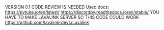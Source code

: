 VERSION 0.1 CODE REVIEW IS NEEDED
Used docs:
  https://pytube.io/en/latest/
  https://discordpy.readthedocs.io/en/stable/
YOU HAVE TO MAKE LAVALINK SERVER SO THIS CODE COULD WORK https://github.com/lavalink-devs/Lavalink
